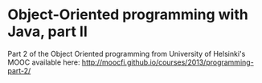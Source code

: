 # Object-Oriented programming with Java, part II

Part 2 of the Object Oriented programming from University of Helsinki's MOOC available here: http://moocfi.github.io/courses/2013/programming-part-2/
